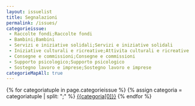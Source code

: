 ```yaml
---
layout: issuelist
title: Segnalazioni
permalink: /issues/
categorieissue:
 - Raccolte fondi;Raccolte fondi
 - Bambini;Bambini
 - Servizi e iniziative solidali;Servizi e iniziative solidali
 - Iniziative culturali e ricreative;Attivita culturali e ricreative
 - Consegne e commissioni;Consegne e commissioni
 - Supporto psicologico;Supporto psicologico
 - Sostegno lavoro e imprese;Sostegno lavoro e imprese
categorieMapAll: true
---
```


<div class="row">
<div class="text-center">
{% for categoriatuple in page.categorieissue %}
{% assign categoria = categoriatuple | split: ";" %}
  <span class="col-xs-12 col-sm-6">
	  <a href="/{{categoria[0] | slugify}}" class="btn btn-success btn-lg col-xs-12 mb-15" role="button">{{categoria[0]}}</a>
	</span>
{% endfor %}
</div>
</div>


